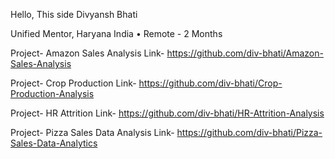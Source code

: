 Hello,
This side Divyansh Bhati

Unified Mentor, Haryana India • Remote - 2 Months

  Project- Amazon Sales Analysis
  Link- https://github.com/div-bhati/Amazon-Sales-Analysis

  Project- Crop Production
  Link- https://github.com/div-bhati/Crop-Production-Analysis

  Project- HR Attrition
  Link- https://github.com/div-bhati/HR-Attrition-Analysis

  Project- Pizza Sales Data Analysis
  Link- https://github.com/div-bhati/Pizza-Sales-Data-Analytics
